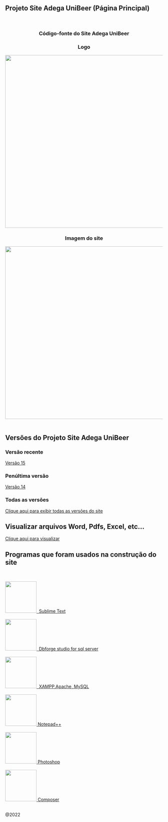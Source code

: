
## Projeto Site Adega UniBeer (Página Principal)
<br/>
<center>
<div align="center">
<h3> Código-fonte do Site Adega UniBeer </h3>
<h3> Logo </h3>

<img src="https://scontent.fcgh22-1.fna.fbcdn.net/v/t39.30808-6/309658321_1410388966151550_5165092273654193169_n.jpg?_nc_cat=104&ccb=1-7&_nc_sid=730e14&_nc_ohc=zCg2S5t8ACAAX9Fd15t&_nc_ht=scontent.fcgh22-1.fna&oh=00_AfCPkejQms6Askc2gAcT43GnLTgfQe8ZgDWq42oMLq1PEw&oe=63725D2B" width="550px" />
<br/>
<h3> Imagem do site </h3>
<img src="https://scontent.fcgh22-1.fna.fbcdn.net/v/t39.30808-6/312716253_1435276753662771_6211523123687827375_n.jpg?_nc_cat=111&ccb=1-7&_nc_sid=730e14&_nc_ohc=D_Lsh3wSJIoAX9ylNt2&tn=kmuh0Oxsmyx9_u_G&_nc_ht=scontent.fcgh22-1.fna&oh=00_AfAf5EguMgPcn8Zgln9_EhAWZwkklrlOi3x7U0qLfZybzg&oe=63628AA7" width="550px" /> 
</center>
</div>
<br/>

## Versões do Projeto Site Adega UniBeer 

### Versão recente
[Versão 15](https://github.com/caiorodrigues2804/PROJETO_SITE_Adega_UniBeer/tree/v_15)

### Penúltima versão
[Versão 14](https://github.com/caiorodrigues2804/PROJETO_SITE_Adega_UniBeer/tree/v_14)

### Todas as versões
[Clique aqui para exibir todas as versões do site](https://github.com/caiorodrigues2804/Projeto_Site_Adega_UniBeer/tree/versoes)<br/>

## Visualizar arquivos Word, Pdfs, Excel, etc...
[Clique aqui para visualizar](https://github.com/caiorodrigues2804/Projeto_Site_Adega_UniBeer/tree/arquivos)<br/>


## Programas que foram usados na construção do site
<br/>

<a href="https://www.sublimetext.com/"><img src="https://encrypted-tbn0.gstatic.com/images?q=tbn:ANd9GcQ8c6pwZVhVIQAGSQuFEfTd9z_02njDpEKvDXwuTNrQ67tHVPXgAXmZOtsiicNljuML4kM&usqp=CAU" style="display:inline"  width="100px">&nbsp; Sublime Text</a>
<br/><br/>
<a href="https://www.devart.com/dbforge/sql/studio/"><img src="https://encrypted-tbn0.gstatic.com/images?q=tbn:ANd9GcTDCuWn5BhpwH6v8SYAi9Qxdmc9HXYX5oZ_O6nzljJIYHmoI5tDCZBtLyJE_6YTzJgnq50&usqp=CAU" width="100px">&nbsp; Dbforge studio for sql server</a>
<br/><br/>
<a href="https://www.apachefriends.org/pt_br/index.html"><img src="https://upload.wikimedia.org/wikipedia/en/thumb/7/78/XAMPP_logo.svg/1200px-XAMPP_logo.svg.png" width="100px">&nbsp; XAMPP,Apache, MySQL</a>
<br/><br/>
<a href="https://notepad-plus-plus.org/downloads/"><img src="https://img.utdstc.com/icon/f89/6ae/f896aebe4551c1998fc00e2818180432803a952a418e30f2b21b647fde3cf836:200" width="100px">&nbsp;Notepad++</a>
<br/><br/>
<a href="https://www.adobe.com/br/products/photoshop.html"><img src="https://encrypted-tbn0.gstatic.com/images?q=tbn:ANd9GcSdt6J8Ct_fGtRJLWFiRRwJ6b7JghBNjbV5BQ&usqp=CAU" width="100px">&nbsp;Photoshop</a>
<br/><br/>
<a href="https://getcomposer.org"><img src="http://magenteiro.com/blog/wp-content/uploads/2017/07/Logo-composer-transparent.png" width="100px">&nbsp;Composer</a>

<br/>
@2022




